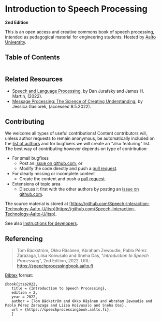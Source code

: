 # Introduction to Speech Processing
**2nd Edition**


This is an open access and creative commons book of speech processing, intended as pedagogical material for engineering students. Hosted by [Aalto University](https://aalto.fi).

## Table of Contents

```{tableofcontents}
```

## Related Resources
- [Speech and Language Processing](https://web.stanford.edu/~jurafsky/slp3/), by Dan Jurafsky and James H. Martin, (2022).
- [Message Processing: The Science of Creating Understanding](http://pressbooks-dev.oer.hawaii.edu/messageprocessing/), by Jessica Gasiorek, (accessed 9.5.2022).


## Contributing

We welcome all types of useful contributions! Content contributors will, unless author requests to remain anonymous, be automatically included on the [list of authors](Preface/authors.md) and for bugfixers we will create an "also featuring" list. 
The best way of contributing however depends on type of contribution:

- For small bugfixes
   - Post an [issue on github.com](https://github.com/Speech-Interaction-Technology-Aalto-U/itsp/issues), or    
   - Modify the code directly and push a [pull request](https://github.com/Speech-Interaction-Technology-Aalto-U/itsp/pulls).
- For clearly missing or incomplete content
   - Create the content and push a [pull request](https://github.com/Speech-Interaction-Technology-Aalto-U/itsp/pulls). 
- Extensions of topic area
   - Discuss it first with the other authors by posting an [issue on github.com](https://github.com/Speech-Interaction-Technology-Aalto-U/itsp/issues).

The source material is stored at [https://github.com/Speech-Interaction-Technology-Aalto-U/itsp](https://github.com/Speech-Interaction-Technology-Aalto-U/itsp). 

See also [Instructions for developers](Preface/developers.md).



## Referencing

> Tom Bäckström, Okko Räsänen, Abraham Zewoudie, Pablo Pérez Zarazaga, Liisa Koivusalo and Sneha Das, "*Introduction to Speech Processing*", 2nd Edition, 2022. URL: https://speechprocessingbook.aalto.fi

[Bibtex](http://www.bibtex.org/) format:

    @book{itsp2022,
       title = {Introduction to Speech Processing},
       edition = 2,
       year = 2022,
       author = {Tom Bäckström and Okko Räsänen and Abraham Zewoudie and Pablo Pérez Zarazaga and Liisa Koivusalo and Sneha Das},
       url = {https://speechprocessingbook.aalto.fi},
       }
